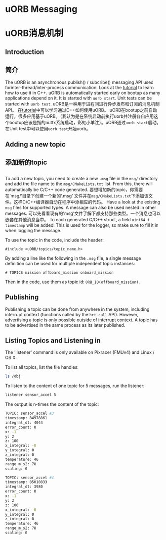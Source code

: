# uORB Messaging
# uORB消息机制
## Introduction
## 简介

The uORB is an asynchronous publish() / subcribe() messaging API used forinter-thread/inter-process communication.
Look at the [tutorial](tutorial-hello-sky.md) to learn how to use it in C++.
uORB is automatically started early on bootup as many applications depend on it.
It is started with `uorb start`. Unit tests can be started with `uorb test`.
uORB是一种用于进程间进行异步发布和订阅的消息机制API。
在[tutorial](tutorial-hello-sky.md)中可以学习通过C++如何使用uORB。
uORB在bootup之前自动运行，很多应用基于uORB。（我认为是在系统启动前执行uorb并注册各自应用这个bootup应该是指的nuttx系统启动，彩虹小羊注）。uORB通过`uorb start`启动。在Unit test中可以使用`uorb test`开始uorb。
## Adding a new topic
## 添加新的topic
##
To add a new topic, you need to create a new `.msg` file in the `msg/`
directory and add the file name to the `msg/CMakeLists.txt` list. From this,
there will automatically be C/C++ code generated.
要想增加新的topic，你需要在‘msg/’目录下创建一个新的‘.msg’ 文件并在`msg/CMakeLists.txt`下添加该文件。这样C/C++编译器自动在程序中添相应的代码。
Have a look at the existing `msg` files for supported types. A message can also
be used nested in other messages.
可以先看看现有的'msg'文件了解下都支持那些类型。一个消息也可以嵌套在其他消息当中。
To each generated C/C++ struct, a field `uint64_t timestamp` will be added. This
is used for the logger, so make sure to fill it in when logging the message.

To use the topic in the code, include the header:

```
#include <uORB/topics/topic_name.h>
```

By adding a line like the following in the `.msg` file, a single message
definition can be used for multiple independent topic instances:

```
# TOPICS mission offboard_mission onboard_mission
```

Then in the code, use them as topic id: `ORB_ID(offboard_mission)`.

## Publishing

Publishing a topic can be done from anywhere in the system, including interrupt context (functions called by the `hrt_call` API). However, advertising a topic is only possible outside of interrupt context. A topic has to be advertised in the same process as its later published.

## Listing Topics and Listening in

<aside class="note">
The 'listener' command is only available on Pixracer (FMUv4) and Linux / OS X.
</aside>

To list all topics, list the file handles:

```sh
ls /obj
```

To listen to the content of one topic for 5 messages, run the listener:

```sh
listener sensor_accel 5
```

The output is n-times the content of the topic:

```sh
TOPIC: sensor_accel #3
timestamp: 84978861
integral_dt: 4044
error_count: 0
x: -1
y: 2
z: 100
x_integral: -0
y_integral: 0
z_integral: 0
temperature: 46
range_m_s2: 78
scaling: 0

TOPIC: sensor_accel #4
timestamp: 85010833
integral_dt: 3980
error_count: 0
x: -1
y: 2
z: 100
x_integral: -0
y_integral: 0
z_integral: 0
temperature: 46
range_m_s2: 78
scaling: 0
```

